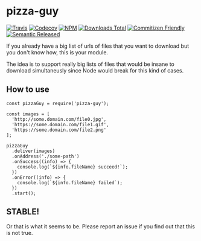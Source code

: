 # pizza-guy
[![Travis](https://img.shields.io/travis/andresdavid90/pizza-guy.svg?style=flat-square)](https://travis-ci.org/andresdavid90/pizza-guy)
[![Codecov](https://img.shields.io/codecov/c/github/andresdavid90/pizza-guy.svg?style=flat-square)](https://codecov.io/github/andresdavid90/pizza-guy)
[![NPM](https://img.shields.io/npm/v/pizza-guy.svg?style=flat-square)](https://www.npmjs.com/package/pizza-guy)
[![Downloads Total](https://img.shields.io/npm/dt/pizza-guy.svg?style=flat-square)](https://www.npmjs.com/package/pizza-guy)
[![Commitizen Friendly](https://img.shields.io/badge/commitizen-friendly-brightgreen.svg)](http://commitizen.github.io/cz-cli/)
[![Semantic Released](https://img.shields.io/badge/%20%20%F0%9F%93%A6%F0%9F%9A%80-semantic--release-e10079.svg)](https://github.com/semantic-release/semantic-release)


If you already have a big list of urls of files that you want to download but you don't know how, this is your module.

The idea is to support really big lists of files that would be insane to download simultaneusly since Node would break for this kind of cases.

## How to use

```
const pizzaGuy = require('pizza-guy');

const images = [
  'http://some.domain.com/file0.jpg',
  'https://some.domain.com/file1.gif',
  'https://some.domain.com/file2.png'
];

pizzaGuy
  .deliver(images)
  .onAddress('./some-path')
  .onSuccess((info) => {
    console.log(`${info.fileName} succeed!`);
  })
  .onError((info) => {
    console.log(`${info.fileName} failed`);
  })
  .start();
```

## STABLE!

Or that is what it seems to be. Please report an issue if you find out that this is not true.

